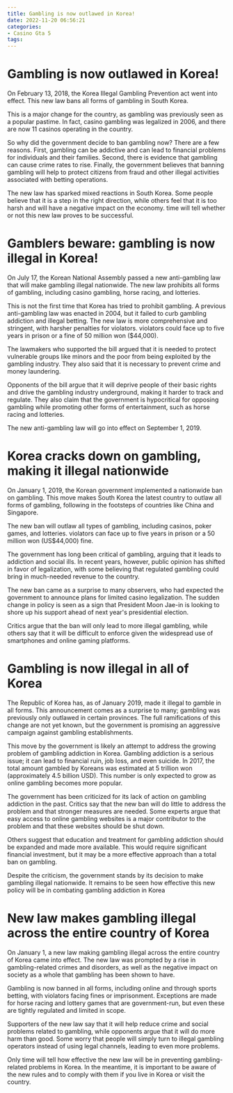 ```yaml
---
title: Gambling is now outlawed in Korea!
date: 2022-11-20 06:56:21
categories:
- Casino Gta 5
tags:
---
```



#  Gambling is now outlawed in Korea!

On February 13, 2018, the Korea Illegal Gambling Prevention act went into effect. This new law bans all forms of gambling in South Korea.

This is a major change for the country, as gambling was previously seen as a popular pastime. In fact, casino gambling was legalized in 2006, and there are now 11 casinos operating in the country.

So why did the government decide to ban gambling now? There are a few reasons. First, gambling can be addictive and can lead to financial problems for individuals and their families. Second, there is evidence that gambling can cause crime rates to rise. Finally, the government believes that banning gambling will help to protect citizens from fraud and other illegal activities associated with betting operations.

The new law has sparked mixed reactions in South Korea. Some people believe that it is a step in the right direction, while others feel that it is too harsh and will have a negative impact on the economy. time will tell whether or not this new law proves to be successful.

#  Gamblers beware: gambling is now illegal in Korea!

On July 17, the Korean National Assembly passed a new anti-gambling law that will make gambling illegal nationwide. The new law prohibits all forms of gambling, including casino gambling, horse racing, and lotteries.

This is not the first time that Korea has tried to prohibit gambling. A previous anti-gambling law was enacted in 2004, but it failed to curb gambling addiction and illegal betting. The new law is more comprehensive and stringent, with harsher penalties for violators. violators could face up to five years in prison or a fine of 50 million won ($44,000).

The lawmakers who supported the bill argued that it is needed to protect vulnerable groups like minors and the poor from being exploited by the gambling industry. They also said that it is necessary to prevent crime and money laundering.

Opponents of the bill argue that it will deprive people of their basic rights and drive the gambling industry underground, making it harder to track and regulate. They also claim that the government is hypocritical for opposing gambling while promoting other forms of entertainment, such as horse racing and lotteries.

The new anti-gambling law will go into effect on September 1, 2019.

#  Korea cracks down on gambling, making it illegal nationwide

On January 1, 2019, the Korean government implemented a nationwide ban on gambling. This move makes South Korea the latest country to outlaw all forms of gambling, following in the footsteps of countries like China and Singapore.

The new ban will outlaw all types of gambling, including casinos, poker games, and lotteries. violators can face up to five years in prison or a 50 million won (US$44,000) fine.

The government has long been critical of gambling, arguing that it leads to addiction and social ills. In recent years, however, public opinion has shifted in favor of legalization, with some believing that regulated gambling could bring in much-needed revenue to the country.

The new ban came as a surprise to many observers, who had expected the government to announce plans for limited casino legalization. The sudden change in policy is seen as a sign that President Moon Jae-in is looking to shore up his support ahead of next year's presidential election.

Critics argue that the ban will only lead to more illegal gambling, while others say that it will be difficult to enforce given the widespread use of smartphones and online gaming platforms.

#  Gambling is now illegal in all of Korea

The Republic of Korea has, as of January 2019, made it illegal to gamble in all forms. This announcement comes as a surprise to many; gambling was previously only outlawed in certain provinces. The full ramifications of this change are not yet known, but the government is promising an aggressive campaign against gambling establishments.

This move by the government is likely an attempt to address the growing problem of gambling addiction in Korea. Gambling addiction is a serious issue; it can lead to financial ruin, job loss, and even suicide. In 2017, the total amount gambled by Koreans was estimated at 5 trillion won (approximately 4.5 billion USD). This number is only expected to grow as online gambling becomes more popular.

The government has been criticized for its lack of action on gambling addiction in the past. Critics say that the new ban will do little to address the problem and that stronger measures are needed. Some experts argue that easy access to online gambling websites is a major contributor to the problem and that these websites should be shut down.

Others suggest that education and treatment for gambling addiction should be expanded and made more available. This would require significant financial investment, but it may be a more effective approach than a total ban on gambling.

Despite the criticism, the government stands by its decision to make gambling illegal nationwide. It remains to be seen how effective this new policy will be in combating gambling addiction in Korea

#  New law makes gambling illegal across the entire country of Korea

On January 1, a new law making gambling illegal across the entire country of Korea came into effect. The new law was prompted by a rise in gambling-related crimes and disorders, as well as the negative impact on society as a whole that gambling has been shown to have.

Gambling is now banned in all forms, including online and through sports betting, with violators facing fines or imprisonment. Exceptions are made for horse racing and lottery games that are government-run, but even these are tightly regulated and limited in scope.

Supporters of the new law say that it will help reduce crime and social problems related to gambling, while opponents argue that it will do more harm than good. Some worry that people will simply turn to illegal gambling operators instead of using legal channels, leading to even more problems.

Only time will tell how effective the new law will be in preventing gambling-related problems in Korea. In the meantime, it is important to be aware of the new rules and to comply with them if you live in Korea or visit the country.